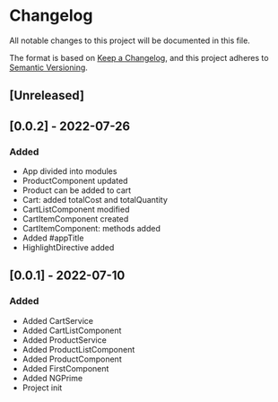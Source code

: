 # Changelog
All notable changes to this project will be documented in this file.

The format is based on [Keep a Changelog](https://keepachangelog.com/en/1.0.0/),
and this project adheres to [Semantic Versioning](https://semver.org/spec/v2.0.0.html).

## [Unreleased]

## [0.0.2] - 2022-07-26
### Added
- App divided into modules
- ProductComponent updated
- Product can be added to cart
- Cart: added totalCost and totalQuantity
- CartListComponent modified
- СartItemComponent created
- СartItemComponent: methods added
- Added #appTitle
- HighlightDirective added

## [0.0.1] - 2022-07-10
### Added
- Added CartService
- Added CartListComponent
- Added ProductService
- Added ProductListComponent
- Added ProductComponent
- Added FirstComponent
- Added NGPrime
- Project init
